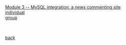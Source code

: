 [Module 3 -- MySQL integration: a news commenting site](https://classes.engineering.wustl.edu/cse330/index.php?title=Module_3) <br>
[individual](./individual/module3-individual-P-mandevillei/README.md) <br>
[group](./group/module3-group-module3-518340/README.md)


<br><br>
[back](../README.md)